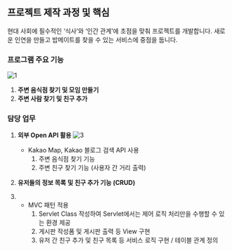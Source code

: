 ## 프로젝트 제작 과정 및 핵심

현대 사회에 필수적인 ‘식사’와 ‘인간 관계’에 초점을 맞춰 프로젝트를 개발합니다. 새로운 인연을 만들고 밥메이트를 찾을 수 있는 서비스에 중점을 둡니다.

### 프로그램 주요 기능
![1](https://github.com/dongso03/-Final_Project/assets/154950237/412608bd-d0d1-4b55-a5af-57712d24993a)

1. **주변 음식점 찾기 및 모임 만들기**
2. **주변 사람 찾기 및 친구 추가**

### 담당 업무

1. **외부 Open API 활용**
    ![3](https://github.com/dongso03/-Final_Project/assets/154950237/693bea23-c113-4a72-a8f5-012dbbc2f6ba)
   - Kakao Map, Kakao 블로그 검색 API 사용
     1. 주변 음식점 찾기 기능
     2. 주변 친구 찾기 기능 (사용자 간 거리 출력)

3. **유저들의 정보 목록 및 친구 추가 기능 (CRUD)**
4. - MVC 패턴 적용
     1. Servlet Class 작성하여 Servlet에서는 제어 로직 처리만을 수행할 수 있는 환경 제공
     2. 게시판 작성폼 및 게시판 출력 등 View 구현
     3. 유저 간 친구 추가 및 친구 목록 등 서비스 로직 구현 / 테이블 관계 정의

